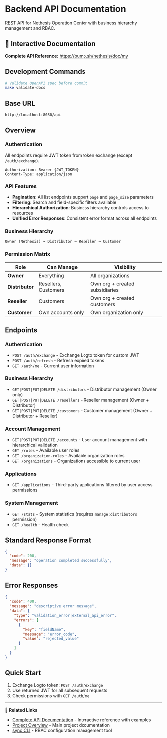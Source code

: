 # Backend API Documentation

REST API for Nethesis Operation Center with business hierarchy management and RBAC.

## 📖 Interactive Documentation
**Complete API Reference:** https://bump.sh/nethesis/doc/my

## Development Commands
```bash
# Validate OpenAPI spec before commit
make validate-docs
```

## Base URL
```
http://localhost:8080/api
```

## Overview

### Authentication
All endpoints require JWT token from token exchange (except `/auth/exchange`).
```
Authorization: Bearer {JWT_TOKEN}
Content-Type: application/json
```

### API Features
- **Pagination**: All list endpoints support `page` and `page_size` parameters
- **Filtering**: Search and field-specific filters available
- **Hierarchical Authorization**: Business hierarchy controls access to resources
- **Unified Error Responses**: Consistent error format across all endpoints

### Business Hierarchy
```
Owner (Nethesis) → Distributor → Reseller → Customer
```

### Permission Matrix
| Role | Can Manage | Visibility |
|------|------------|------------|
| **Owner** | Everything | All organizations |
| **Distributor** | Resellers, Customers | Own org + created subsidiaries |
| **Reseller** | Customers | Own org + created customers |
| **Customer** | Own accounts only | Own organization only |

## Endpoints

### Authentication
- `POST /auth/exchange` - Exchange Logto token for custom JWT
- `POST /auth/refresh` - Refresh expired tokens
- `GET /auth/me` - Current user information

### Business Hierarchy
- `GET|POST|PUT|DELETE /distributors` - Distributor management (Owner only)
- `GET|POST|PUT|DELETE /resellers` - Reseller management (Owner + Distributor)
- `GET|POST|PUT|DELETE /customers` - Customer management (Owner + Distributor + Reseller)

### Account Management
- `GET|POST|PUT|DELETE /accounts` - User account management with hierarchical validation
- `GET /roles` - Available user roles
- `GET /organization-roles` - Available organization roles
- `GET /organizations` - Organizations accessible to current user

### Applications
- `GET /applications` - Third-party applications filtered by user access permissions

### System Management
- `GET /stats` - System statistics (requires `manage:distributors` permission)
- `GET /health` - Health check

## Standard Response Format
```json
{
  "code": 200,
  "message": "operation completed successfully",
  "data": {}
}
```

## Error Responses
```json
{
  "code": 400,
  "message": "descriptive error message",
  "data": {
    "type": "validation_error|external_api_error",
    "errors": [
      {
        "key": "fieldName",
        "message": "error_code",
        "value": "rejected_value"
      }
    ]
  }
}
```

## Quick Start
1. Exchange Logto token: `POST /auth/exchange`
2. Use returned JWT for all subsequent requests
3. Check permissions with `GET /auth/me`

---

**🔗 Related Links**
- [Complete API Documentation](https://bump.sh/nethesis/doc/my) - Interactive reference with examples
- [Project Overview](../README.md) - Main project documentation
- [sync CLI](../sync/README.md) - RBAC configuration management tool
